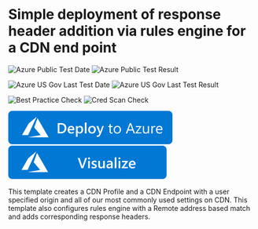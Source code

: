 # Simple deployment of response header addition via rules engine for a CDN end point

![Azure Public Test Date](https://azurequickstartsservice.blob.core.windows.net/badges/201-cdn-with-ruleseengine-responseheader/PublicLastTestDate.svg)
![Azure Public Test Result](https://azurequickstartsservice.blob.core.windows.net/badges/201-cdn-with-ruleseengine-responseheader/PublicDeployment.svg)

![Azure US Gov Last Test Date](https://azurequickstartsservice.blob.core.windows.net/badges/201-cdn-with-ruleseengine-responseheader/FairfaxLastTestDate.svg)
![Azure US Gov Last Test Result](https://azurequickstartsservice.blob.core.windows.net/badges/201-cdn-with-ruleseengine-responseheader/FairfaxDeployment.svg)

![Best Practice Check](https://azurequickstartsservice.blob.core.windows.net/badges/201-cdn-with-ruleseengine-responseheader/BestPracticeResult.svg)
![Cred Scan Check](https://azurequickstartsservice.blob.core.windows.net/badges/201-cdn-with-ruleseengine-responseheader/CredScanResult.svg)

[![Deploy To Azure](https://raw.githubusercontent.com/Azure/azure-quickstart-templates/master/1-CONTRIBUTION-GUIDE/images/deploytoazure.svg?sanitize=true)]("https://portal.azure.com/#create/Microsoft.Template/uri/https%3A%2F%2Fraw.githubusercontent.com%2FAzure%2Fazure-quickstart-templates%2Fmaster%2F201-cdn-with-ruleseengine-responseheader%2Fazuredeploy.json")  [![Visualize](https://raw.githubusercontent.com/Azure/azure-quickstart-templates/master/1-CONTRIBUTION-GUIDE/images/visualizebutton.svg?sanitize=true)]("http://armviz.io/#/?load=https%3A%2F%2Fraw.githubusercontent.com%2FAzure%2Fazure-quickstart-templates%2Fmaster%2F201-cdn-with-ruleseengine-responseheader%2Fazuredeploy.json")

This template creates a CDN Profile and a CDN Endpoint with a user specified origin and all of our most commonly used settings on CDN. This template also configures rules engine with a Remote address based match and adds corresponding response headers.


